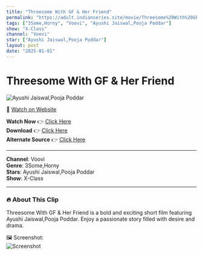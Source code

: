 ```yaml
---
title: "Threesome With GF & Her Friend"
permalink: "https://adult.indianseries.site/movie/Threesome%20With%20GF%20%26%20Her%20Friend"
tags: ["3Some,Horny", "Voovi", "Ayushi Jaiswal,Pooja Poddar"]
show: "X-Class"
channel: "Voovi"
star: ["Ayushi Jaiswal,Pooja Poddar"]
layout: post
date: "2025-01-01"
---
```


# Threesome With GF & Her Friend

![Ayushi Jaiswal,Pooja Poddar](https://shorts.desisins.com/wp-content/uploads/2024/11/Threesome-With-Pooja-Poddar-n-AYushi-Jaiswal-DesiSins.com_.jpg)

🔗 [Watch on Website](https://adult.indianseries.site/movie/Threesome%20With%20GF%20%26%20Her%20Friend)

**Watch Now** 👉 [Click Here](https://adult.indianseries.site/movie/Threesome%20With%20GF%20%26%20Her%20Friend)  
**Download** 👉 [Click Here](https://adult.indianseries.site/movie/Threesome%20With%20GF%20%26%20Her%20Friend)  
**Alternate Source** 👉 [Click Here](https://adult.indianseries.site/movie/Threesome%20With%20GF%20%26%20Her%20Friend)

---

**Channel**: Voovi  
**Genre**: 3Some,Horny  
**Stars**: Ayushi Jaiswal,Pooja Poddar  
**Show**: X-Class

---

### 🔥 About This Clip

Threesome With GF & Her Friend is a bold and exciting short film featuring Ayushi Jaiswal,Pooja Poddar. Enjoy a passionate story filled with desire and drama.
 
🖼️ Screenshot:  
![Screenshot](https://shorts.desisins.com/wp-content/uploads/2024/11/Threesome-With-Pooja-Poddar-n-AYushi-Jaiswal-DesiSins.com_.jpg)
